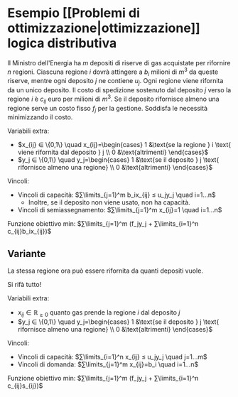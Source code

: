 # Esempio [[Problemi di ottimizzazione|ottimizzazione]] logica distributiva

Il Ministro dell'Energia ha $m$ depositi di riserve di gas acquistate per rifornire $n$ regioni. Ciascuna regione $i$ dovrà attingere a $b_i$ milioni di $m^3$ da queste riserve, mentre ogni deposito $j$ ne contiene $u_j$. Ogni regione viene rifornita da un unico deposito. Il costo di spedizione sostenuto dal deposito $j$ verso la regione $i$ è $c_{ij}$ euro per milioni di $m^3$. Se il deposito rifornisce almeno una regione serve un costo fisso $f_j$ per la gestione.
Soddisfa le necessità minimizzando il costo.

Variabili extra:
- $x_{ij} ∈ \{0,1\} \quad x_{ij}=\begin{cases} 1 &\text{se la regione } i \text{ viene rifornita dal deposito } j \\ 0 &\text{altrimenti} \end{cases}$
- $y_j ∈ \{0,1\} \quad y_j=\begin{cases} 1 &\text{se il deposito } j \text{ rifornisce almeno una regione} \\ 0 &\text{altrimenti} \end{cases}$

Vincoli:
- Vincoli di capacità: $∑\limits_{j=1}^m b_ix_{ij} ≤ u_jy_j \quad i=1…n$
	- Inoltre, se il deposito non viene usato, non ha capacità.
- Vincoli di semiassegnamento: $∑\limits_{j=1}^m x_{ij}=1 \quad i=1…n$

Funzione obiettivo min: $∑\limits_{j=1}^m (f_jy_j + ∑\limits_{i=1}^n c_{ij}b_ix_{ij})$

## Variante

La stessa regione ora può essere rifornita da quanti depositi vuole.

Si rifà tutto!

Variabili extra:
- $x_{ij} ∈ ℝ_{≥ 0}$ quanto gas prende la regione $i$ dal deposito $j$
- $y_j ∈ \{0,1\} \quad y_j=\begin{cases} 1 &\text{se il deposito } j \text{ rifornisce almeno una regione} \\ 0 &\text{altrimenti} \end{cases}$

Vincoli:
- Vincoli di capacità: $∑\limits_{i=1}^n x_{ij} ≤ u_jy_j \quad j=1…m$
- Vincoli di domanda: $∑\limits_{j=1}^m x_{ij}=b_i \quad i=1…n$

Funzione obiettivo min: $∑\limits_{j=1}^m (f_jy_j + ∑\limits_{i=1}^n c_{ij}s_{ij})$
